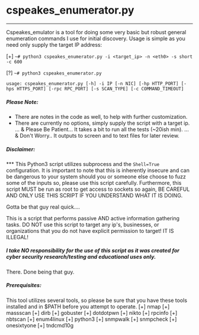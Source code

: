 # cspeakes_enumerator.py
-----------------------

Cspeakes_emulator is a tool for doing some very basic but robust general enumeration commands I use for initial discovery. Usage is simple as you need only supply the target IP address:

[+] ```~# python3 cspeakes_enumerator.py -i <target_ip> -n <eth0> -s short -c 600```

[?] `~# python3 cspeakes_enumerator.py`

`usage: cspeakes_enumerator.py [-h] -i IP [-n NIC] [-hp HTTP_PORT] [-hps HTTPS_PORT] [-rpc RPC_PORT]
                              [-s SCAN_TYPE] [-c COMMAND_TIMEOUT]
`
##### Please Note:


* There are notes in the code as well, to help with further customization.
* There are currently no options, simply supply the script with a target ip.
 ... & Please Be Patient... It takes a bit to run all the tests (~20ish min).
 ... & Don't Worry.. It outputs to screen and to text files for later review.


##### Disclaimer:
*** This Python3 script utilizes subprocess and the `Shell=True` configuration. It is important to note that this is 
inherently insecure and can be dangerous to your system should you or someone else choose to fuzz some of the inputs 
so, please use this script carefully. Furthermore, this script MUST be run as root to get access to sockets so again,
BE CAREFUL AND ONLY USE THIS SCRIPT IF YOU UNDERSTAND WHAT IT IS DOING.  

Gotta be that guy real quick....
 
 This is a script that performs passive AND active information gathering tasks. DO NOT use this script to target any ip's, businesses, or organizations that you do not have explicit permission to target! IT IS ILLEGAL!
  ##### I take NO responsibility for the use of this script as it was created for cyber security research/testing and educational uses only.
  
There. Done being that guy.


##### Prerequisites:
This tool utilizes several tools, so please be sure that you have these tools installed and in $PATH before you attempt to operate.
[+] nmap
[+] massscan
[+] dirb
[+] gobuster
[+] dotdotpwn
[+] nikto
[+] rpcinfo
[+] nbtscan
[+] enum4linux
[+] python3
[+] snmpwalk
[+] snmpcheck
[+] onesixtyone
[+] tndcmd10g